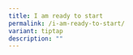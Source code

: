 ```yaml
---
title: I am ready to start
permalink: /i-am-ready-to-start/
variant: tiptap
description: ""
---
```

<p></p>